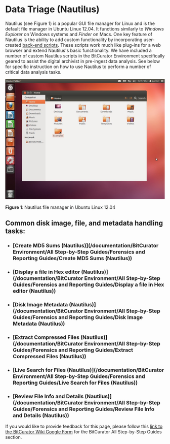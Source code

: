 Data Triage (Nautilus)
======================





Nautilus (see Figure 1) is a popular GUI file manager for Linux and is the default file manager in Ubuntu Linux 12.04. It functions similarly to *Windows Explorer* on Windows systems and *Finder* on Macs. One key feature of Nautilus is the ability to add custom functionality by incorporating user-created [back-end scripts](https://help.ubuntu.com/community/NautilusScriptsHowto). These scripts work much like plug-ins for a web browser and extend Nautilus's basic functionality. We have included a number of custom Nautilus scripts in the BitCurator Environment specifically geared to assist the digital archivist in pre-ingest data analysis. See below for specific instruction on how to use Nautilus to perform a number of critical data analysis tasks.

  


![Nautilus1.jpg](attachments/Nautilus1.jpg)

**Figure 1**: Nautilus file manager in Ubuntu Linux 12.04

  


Common disk image, file, and metadata handling tasks:
-----------------------------------------------------

* ### [Create MD5 Sums (Nautilus)](/documentation/BitCurator Environment/All Step-by-Step Guides/Forensics and Reporting Guides/Create MD5 Sums (Nautilus))
* ### [Display a file in Hex editor (Nautilus)](/documentation/BitCurator Environment/All Step-by-Step Guides/Forensics and Reporting Guides/Display a file in Hex editor (Nautilus))
* ### [Disk Image Metadata (Nautilus)](/documentation/BitCurator Environment/All Step-by-Step Guides/Forensics and Reporting Guides/Disk Image Metadata (Nautilus))
* ### [Extract Compressed Files (Nautilus)](/documentation/BitCurator Environment/All Step-by-Step Guides/Forensics and Reporting Guides/Extract Compressed Files (Nautilus))
* ### [Live Search for Files (Nautilus)](/documentation/BitCurator Environment/All Step-by-Step Guides/Forensics and Reporting Guides/Live Search for Files (Nautilus))
* ### [Review File Info and Details (Nautilus)](/documentation/BitCurator Environment/All Step-by-Step Guides/Forensics and Reporting Guides/Review File Info and Details (Nautilus))






 If you would like to provide feedback for this page, please follow this [link to the BitCurator Wiki Google Form](https://docs.google.com/forms/d/e/1FAIpQLSelmRx1VmgDEg3dU5_8cXZy9MZ5v8_sAl-Ur2nPFLAi6Lvu2w/viewform?usp=sf_link) for the BitCurator All Step-by-Step Guides section.


